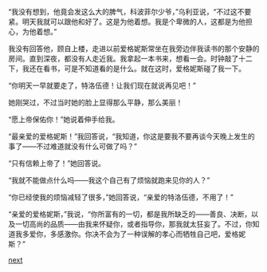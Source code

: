 
“我没有想到，他竟会发这么大的脾气，科波菲尔少爷，”乌利亚说，“不过这不要紧。明天我就可以跟他和好了。这是为他着想。我是个卑微的人，这都是为他担心，为他着想。”

我没有回答他，顾自上楼，走进以前爱格妮斯常坐在我旁边伴我读书的那个安静的房间。直到深夜，都没有人走近我。我拿起一本书来，想看一会。时钟敲了十二下，我还在看书，可是不知道看的是什么。就在这时，爱格妮斯碰了我一下。

“你明天一早就要走了，特洛伍德！让我们现在就说再见吧！”

她刚哭过，不过当时她的脸上显得那么平静，那么美丽！

“愿上帝保佑你！”她说着伸手给我。

“最亲爱的爱格妮斯！”我回答说，“我知道，你这是要我不要再谈今天晚上发生的事了——不过难道就没有什么可做了吗？”

“只有信赖上帝了！”她回答说。

“我就不能做点什么吗——我这个自己有了烦恼就跑来见你的人？”

“你已经使我的烦恼减轻了很多，”她回答说，“亲爱的特洛伍德，不用了！”

“亲爱的爱格妮斯，”我说，“你所富有的一切，都是我所缺乏的——善良、决断，以及一切高尚的品质——由我来怀疑你，或者指导你，那我就太狂妄了。不过，你知道我多爱你，多感激你。你决不会为了一种误解的孝心而牺牲自己吧，爱格妮斯？”

[next](page511.md)